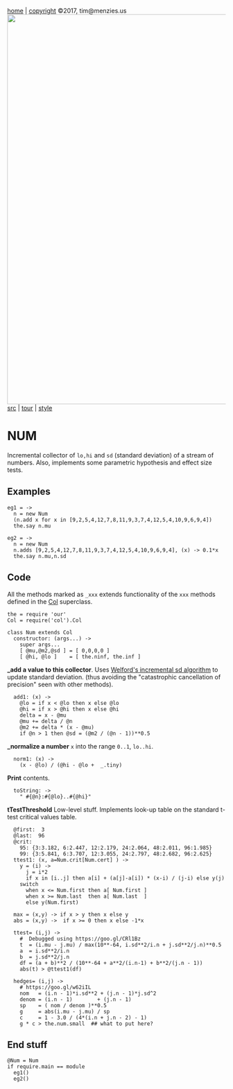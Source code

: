 [home](http://tiny.cc/koff) |
[copyright](https://github.com/koffee/script/blob/master/LICENSE.md) &copy;2017, tim&commat;menzies.us<br>
[<img width=900 src=https://raw.githubusercontent.com/koffee/script/master/img/head.jpg>](http://tiny.cc/koff)<br>
[src](https://github.com/koffee/script/tree/master/lib) |
[tour](https://github.com/koffee/script/blob/master/docs/TOUR.md) |
[style](https://github.com/koffee/script/blob/master/docs/STYLE.md)

# NUM

Incremental collector of `lo,hi` and `sd` (standard deviation) of
a stream of numbers. Also, implements some parametric
hypothesis and effect size tests.       

## Examples

    eg1 = ->
      n = new Num
      (n.add x for x in [9,2,5,4,12,7,8,11,9,3,7,4,12,5,4,10,9,6,9,4])
      the.say n.mu

    eg2 = ->
      n = new Num
      n.adds [9,2,5,4,12,7,8,11,9,3,7,4,12,5,4,10,9,6,9,4], (x) -> 0.1*x
      the.say n.mu,n.sd

## Code

All the methods marked as `_xxx` extends functionality of the `xxx`
methods defined in the [Col](col.coffee.md) superclass.

    the = require 'our'
    Col = require('col').Col

    class Num extends Col
      constructor: (args...) ->
        super args...
        [ @mu,@m2,@sd ] = [ 0,0,0,0 ]
        [ @hi, @lo ]    = [ the.ninf, the.inf ]

**_add a value to this collector**.
Uses [Welford's incremental sd
algorithm](https://en.wikipedia.org/wiki/Algorithms_for_calculating_variance#Online_algorithm) to update standard deviation.
(thus avoiding the "catastrophic cancellation of precision" seen
with other methods).

      add1: (x) ->
        @lo = if x < @lo then x else @lo
        @hi = if x > @hi then x else @hi
        delta = x - @mu
        @mu += delta / @n
        @m2 += delta * (x - @mu)
        if @n > 1 then @sd = (@m2 / (@n - 1))**0.5

**_normalize a number**  `x` into the range `0..1`, `lo..hi`.

      norm1: (x) ->
        (x - @lo) / (@hi - @lo +  _.tiny)

**Print** contents.

      toString: ->
        " #{@n}:#{@lo}..#{@hi}"

**tTestThreshold** Low-level stuff. Implements look-up table on the
standard t-test critical values table.

      @first:  3
      @last:  96
      @crit:
        95: {3:3.182, 6:2.447, 12:2.179, 24:2.064, 48:2.011, 96:1.985}
        99: {3:5.841, 6:3.707, 12:3.055, 24:2.797, 48:2.682, 96:2.625}
      ttest1: (x, a=Num.crit[Num.cert] ) ->
        y = (i) ->
          j = i*2
          if x in [i..j] then a[i] + (a[j]-a[i]) * (x-i) / (j-i) else y(j)
        switch
          when x <= Num.first then a[ Num.first ]
          when x >= Num.last  then a[ Num.last  ]
          else y(Num.first)

      max = (x,y) -> if x > y then x else y
      abs = (x,y) ->  if x >= 0 then x else -1*x

      ttest= (i,j) ->
        #  Debugged using https://goo.gl/CRl1Bz
        t  = (i.mu - j.mu) / max(10**-64, i.sd**2/i.n + j.sd**2/j.n)**0.5
        a  = i.sd**2/i.n
        b  = j.sd**2/j.n
        df = (a + b)**2 / (10**-64 + a**2/(i.n-1) + b**2/(j.n - 1))
        abs(t) > @ttest1(df)

      hedges= (i,j) ->
        # https://goo.gl/w62iIL
        nom   = (i.n - 1)*i.sd**2 + (j.n - 1)*j.sd^2
        denom = (i.n - 1)        + (j.n - 1)
        sp    = ( nom / denom )**0.5
        g     = abs(i.mu - j.mu) / sp
        c     = 1 - 3.0 / (4*(i.n + j.n - 2) - 1)
        g * c > the.num.small  ## what to put here?

## End stuff

    @Num = Num
    if require.main == module
      eg1()
      eg2()
